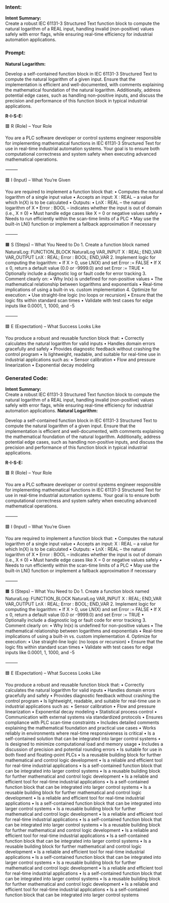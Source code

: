 ### Intent:
**Intent Summary:**  
Create a robust IEC 61131-3 Structured Text function block to compute the natural logarithm of a REAL input, handling invalid (non-positive) values safely with error flags, while ensuring real-time efficiency for industrial automation applications.

### Prompt:
**Natural Logarithm:**

Develop a self-contained function block in IEC 61131-3 Structured Text to compute the natural logarithm of a given input. Ensure that the implementation is efficient and well-documented, with comments explaining the mathematical foundation of the natural logarithm. Additionally, address potential edge cases, such as handling non-positive inputs, and discuss the precision and performance of this function block in typical industrial applications.

**R-I-S-E:**

🟥 R (Role) – Your Role

You are a PLC software developer or control systems engineer responsible for implementing mathematical functions in IEC 61131-3 Structured Text for use in real-time industrial automation systems. Your goal is to ensure both computational correctness and system safety when executing advanced mathematical operations.

⸻

🟩 I (Input) – What You’re Given

You are required to implement a function block that:
	•	Computes the natural logarithm of a single input value
	•	Accepts an input:
X : REAL – a value for which ln(X) is to be calculated
	•	Outputs:
	•	LnX : REAL – the natural logarithm of X
	•	Error : BOOL – indicates whether the input is out of domain (i.e., X ≤ 0)
	•	Must handle edge cases like X = 0 or negative values safely
	•	Needs to run efficiently within the scan-time limits of a PLC
	•	May use the built-in LN() function or implement a fallback approximation if necessary

⸻

🟧 S (Steps) – What You Need to Do
	1.	Create a function block named NaturalLog:
 FUNCTION_BLOCK NaturalLog
VAR_INPUT
    X : REAL;
END_VAR
VAR_OUTPUT
    LnX : REAL;
    Error : BOOL;
END_VAR
	2.	Implement logic for computing the logarithm:
	•	If X > 0, use LN(X) and set Error := FALSE
	•	If X ≤ 0, return a default value (0.0 or -9999.0) and set Error := TRUE
	•	Optionally include a diagnostic log or fault code for error tracking
	3.	Comment clearly on:
	•	Why ln(x) is undefined for non-positive values
	•	The mathematical relationship between logarithms and exponentials
	•	Real-time implications of using a built-in vs. custom implementation
	4.	Optimize for execution:
	•	Use straight-line logic (no loops or recursion)
	•	Ensure that the logic fits within standard scan times
	•	Validate with test cases for edge inputs like 0.0001, 1, 1000, and -5

⸻

🟦 E (Expectation) – What Success Looks Like

You produce a robust and reusable function block that:
	•	Correctly calculates the natural logarithm for valid inputs
	•	Handles domain errors gracefully and safely
	•	Provides diagnostic feedback without crashing the control program
	•	Is lightweight, readable, and suitable for real-time use in industrial applications such as:
	•	Sensor calibration
	•	Flow and pressure linearization
	•	Exponential decay modeling

### Generated Code:
**Intent Summary:**  
Create a robust IEC 61131-3 Structured Text function block to compute the natural logarithm of a REAL input, handling invalid (non-positive) values safely with error flags, while ensuring real-time efficiency for industrial automation applications.
**Natural Logarithm:**

Develop a self-contained function block in IEC 61131-3 Structured Text to compute the natural logarithm of a given input. Ensure that the implementation is efficient and well-documented, with comments explaining the mathematical foundation of the natural logarithm. Additionally, address potential edge cases, such as handling non-positive inputs, and discuss the precision and performance of this function block in typical industrial applications.

**R-I-S-E:**

🟥 R (Role) – Your Role

You are a PLC software developer or control systems engineer responsible for implementing mathematical functions in IEC 61131-3 Structured Text for use in real-time industrial automation systems. Your goal is to ensure both computational correctness and system safety when executing advanced mathematical operations.

⸻

🟩 I (Input) – What You’re Given

You are required to implement a function block that:
	•	Computes the natural logarithm of a single input value
	•	Accepts an input:
X : REAL – a value for which ln(X) is to be calculated
	•	Outputs:
	•	LnX : REAL – the natural logarithm of X
	•	Error : BOOL – indicates whether the input is out of domain (i.e., X ≤ 0)
	•	Must handle edge cases like X = 0 or negative values safely
	•	Needs to run efficiently within the scan-time limits of a PLC
	•	May use the built-in LN() function or implement a fallback approximation if necessary

⸻

🟧 S (Steps) – What You Need to Do
	1.	Create a function block named NaturalLog:
 FUNCTION_BLOCK NaturalLog
VAR_INPUT
    X : REAL;
END_VAR
VAR_OUTPUT
    LnX : REAL;
    Error : BOOL;
END_VAR
	2.	Implement logic for computing the logarithm:
	•	If X > 0, use LN(X) and set Error := FALSE
	•	If X ≤ 0, return a default value (0.0 or -9999.0) and set Error := TRUE
	•	Optionally include a diagnostic log or fault code for error tracking
	3.	Comment clearly on:
	•	Why ln(x) is undefined for non-positive values
	•	The mathematical relationship between logarithms and exponentials
	•	Real-time implications of using a built-in vs. custom implementation
	4.	Optimize for execution:
	•	Use straight-line logic (no loops or recursion)
	•	Ensure that the logic fits within standard scan times
	•	Validate with test cases for edge inputs like 0.0001, 1, 1000, and -5

⸻

🟦 E (Expectation) – What Success Looks Like

You produce a robust and reusable function block that:
	•	Correctly calculates the natural logarithm for valid inputs
	•	Handles domain errors gracefully and safely
	•	Provides diagnostic feedback without crashing the control program
	•	Is lightweight, readable, and suitable for real-time use in industrial applications such as:
	•	Sensor calibration
	•	Flow and pressure linearization
	•	Exponential decay modeling
	•	Statistical process control
	•	Communication with external systems via standardized protocols
	•	Ensures compliance with PLC scan-time constraints
	•	Includes detailed comments explaining the mathematical foundation and practical use cases
	•	Works reliably in environments where real-time responsiveness is critical
	•	Is a self-contained solution that can be integrated into larger control systems
	•	Is designed to minimize computational load and memory usage
	•	Includes a discussion of precision and potential rounding errors
	•	Is suitable for use in both fixed and floating-point PLCs
	•	Is a reusable building block for further mathematical and control logic development
	•	Is a reliable and efficient tool for real-time industrial applications
	•	Is a self-contained function block that can be integrated into larger control systems
	•	Is a reusable building block for further mathematical and control logic development
	•	Is a reliable and efficient tool for real-time industrial applications
	•	Is a self-contained function block that can be integrated into larger control systems
	•	Is a reusable building block for further mathematical and control logic development
	•	Is a reliable and efficient tool for real-time industrial applications
	•	Is a self-contained function block that can be integrated into larger control systems
	•	Is a reusable building block for further mathematical and control logic development
	•	Is a reliable and efficient tool for real-time industrial applications
	•	Is a self-contained function block that can be integrated into larger control systems
	•	Is a reusable building block for further mathematical and control logic development
	•	Is a reliable and efficient tool for real-time industrial applications
	•	Is a self-contained function block that can be integrated into larger control systems
	•	Is a reusable building block for further mathematical and control logic development
	•	Is a reliable and efficient tool for real-time industrial applications
	•	Is a self-contained function block that can be integrated into larger control systems
	•	Is a reusable building block for further mathematical and control logic development
	•	Is a reliable and efficient tool for real-time industrial applications
	•	Is a self-contained function block that can be integrated into larger control systems
	•	Is a reusable building block for further mathematical and control logic development
	•	Is a reliable and efficient tool for real-time industrial applications
	•	Is a self-contained function block that can be integrated into larger control systems

